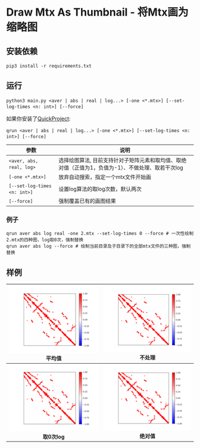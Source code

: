 # Draw Mtx As Thumbnail - 将Mtx画为缩略图

## 安装依赖

```shell
pip3 install -r requirements.txt
```

## 运行

```shell
python3 main.py <aver | abs | real | log...> [-one <*.mtx>] [--set-log-times <n: int>] [--force]
```

如果你安装了[QuickProject](https://github.com/Rhythmicc/QuickProject):

```shell
qrun <aver | abs | real | log...> [-one <*.mtx>] [--set-log-times <n: int>] [--force]
```

| 参数                         | 说明                                                         |
| ---------------------------- | ------------------------------------------------------------ |
| `<aver, abs, real, log>`  | 选择绘图算法, 目前支持针对子矩阵元素和取均值、取绝对值（正值为1，负值为-1）、不做处理、取若干次log |
| `[-one <*.mtx>]`             | 放弃自动搜索，指定一个mtx文件开始画                          |
| `[--set-log-times <n: int>]` | 设置log算法的取log次数，默认两次                             |
| `[--force]`                  | 强制覆盖已有的画图结果                                       |

### 例子

```shell
qrun aver abs log real -one 2.mtx --set-log-times 0 --force # 一次性绘制2.mtx的四种图，log取0次，强制替换
qrun aver abs log --force # 绘制当前目录及子目录下的全部mtx文件的三种图，强制替换
```

## 样例

|     ![](./dist/ash85_aver.svg)<br />平均值     |    ![](./dist/ash85_real.svg)<br />不处理    |
| :--------------------------------------------: | :------------------------------------------: |
| ![](./dist/ash85_log.svg)<br /><b>取0次log</b> | ![](./dist/ash85_abs.svg)<br /><b>绝对值</b> |

